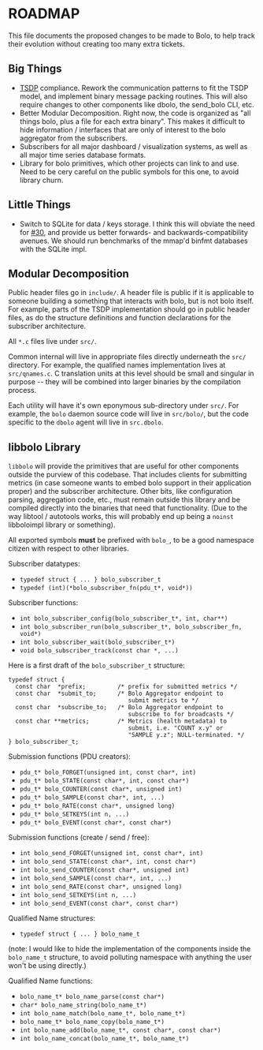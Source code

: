 ROADMAP
=======

This file documents the proposed changes to be made to Bolo, to
help track their evolution without creating too many extra
tickets.

Big Things
----------

- [TSDP][tsdp] compliance.  Rework the communication patterns to
  fit the TSDP model, and implement binary message packing
  routines.  This will also require changes to other components
  like dbolo, the send\_bolo CLI, etc.
- Better Modular Decomposition.  Right now, the code is organized
  as "all things bolo, plus a file for each extra binary".  This
  makes it difficult to hide information / interfaces that are
  only of interest to the bolo aggregator from the subscribers.
- Subscribers for all major dashboard / visualization systems,
  as well as all major time series database formats.
- Library for bolo primitives, which other projects can link to
  and use.  Need to be cery careful on the public symbols for this
  one, to avoid library churn.



Little Things
-------------

- Switch to SQLite for data / keys storage.  I think this will
  obviate the need for [#30][bolo-30], and provide us better
  forwards- and backwards-compatibility avenues.  We should run
  benchmarks of the mmap'd binfmt databases with the SQLite impl.


Modular Decomposition
---------------------

Public header files go in `include/`.  A header file is public if
it is applicable to someone building a something that interacts
with bolo, but is not bolo itself.  For example, parts of the TSDP
implementation should go in public header files, as do the
structure definitions and function declarations for the subscriber
architecture.

All `*.c` files live under `src/`.

Common internal will live in appropriate files directly underneath
the `src/` directory.  For example, the qualified names
implementation lives at `src/qnames.c`.  C translation units at
this level should be small and singular in purpose -- they will be
combined into larger binaries by the compilation process.

Each utility will have it's own eponymous sub-directory under
`src/`.  For example, the `bolo` daemon source code will live in
`src/bolo/`, but the code specific to the `dbolo` agent will live
in `src.dbolo`.


libbolo Library
---------------

`libbolo` will provide the primitives that are useful for other
components outside the purview of this codebase.  That includes
clients for submitting metrics (in case someone wants to embed
bolo support in their application proper) and the subscriber
architecture.  Other bits, like configuration parsing, aggregation
code, etc., must remain outside this library and be compiled
directly into the binaries that need that functionality.  (Due to
the way libtool / autotools works, this will probably end up being
a `noinst` libboloimpl library or something).

All exported symbols **must** be prefixed with `bolo_`, to be a
good namespace citizen with respect to other libraries.

Subscriber datatypes:

- `typedef struct { ... } bolo_subscriber_t`
- `typedef (int)(*bolo_subscriber_fn(pdu_t*, void*))`

Subscriber functions:

- `int bolo_subscriber_config(bolo_subscriber_t*, int, char**)`
- `int bolo_subscriber_run(bolo_subscriber_t*, bolo_subscriber_fn, void*)`
- `int bolo_subscriber_wait(bolo_subscriber_t*)`
- `void bolo_subscriber_track(const char *, ...)`

Here is a first draft of the `bolo_subscriber_t` structure:

```
typedef struct {
  const char  *prefix;         /* prefix for submitted metrics */
  const char  *submit_to;      /* Bolo Aggregator endpoint to
                                  submit metrics to */
  const char  *subscribe_to;   /* Bolo Aggregator endpoint to
                                  subscribe to for broadcasts */
  const char **metrics;        /* Metrics (health metadata) to
                                  submit, i.e. "COUNT x.y" or
                                  "SAMPLE y.z"; NULL-terminated. */
} bolo_subscriber_t;
```

Submission functions (PDU creators):

- `pdu_t* bolo_FORGET(unsigned int, const char*, int)`
- `pdu_t* bolo_STATE(const char*, int, const char*)`
- `pdu_t* bolo_COUNTER(const char*, unsigned int)`
- `pdu_t* bolo_SAMPLE(const char*, int, ...)`
- `pdu_t* bolo_RATE(const char*, unsigned long)`
- `pdu_t* bolo_SETKEYS(int n, ...)`
- `pdu_t* bolo_EVENT(const char*, const char*)`

Submission functions (create / send / free):

- `int bolo_send_FORGET(unsigned int, const char*, int)`
- `int bolo_send_STATE(const char*, int, const char*)`
- `int bolo_send_COUNTER(const char*, unsigned int)`
- `int bolo_send_SAMPLE(const char*, int, ...)`
- `int bolo_send_RATE(const char*, unsigned long)`
- `int bolo_send_SETKEYS(int n, ...)`
- `int bolo_send_EVENT(const char*, const char*)`

Qualified Name structures:

- `typedef struct { ... } bolo_name_t`

(note: I would like to hide the implementation of the components
 inside the `bolo_name_t` structure, to avoid polluting namespace
 with anything the user won't be using directly.)

Qualified Name functions:

- `bolo_name_t* bolo_name_parse(const char*)`
- `char* bolo_name_string(bolo_name_t*)`
- `int bolo_name_match(bolo_name_t*, bolo_name_t*)`
- `bolo_name_t* bolo_name_copy(bolo_name_t*)`
- `int bolo_name_add(bolo_name_t*, const char*, const char*)`
- `int bolo_name_concat(bolo_name_t*, bolo_name_t*)`



[tsdp]: https://github.com/bolo/rfc/blob/master/draft-hunt-tsdp-00.txt
[bolo-30]: https://github.com/bolo/bolo/issues/30
